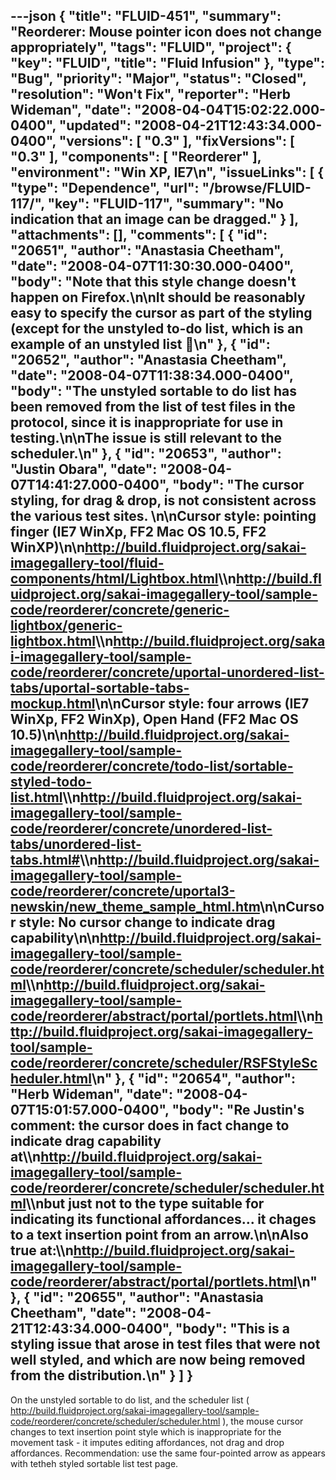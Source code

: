 ---json
{
  "title": "FLUID-451",
  "summary": "Reorderer: Mouse pointer icon does not change appropriately",
  "tags": "FLUID",
  "project": {
    "key": "FLUID",
    "title": "Fluid Infusion"
  },
  "type": "Bug",
  "priority": "Major",
  "status": "Closed",
  "resolution": "Won't Fix",
  "reporter": "Herb Wideman",
  "date": "2008-04-04T15:02:22.000-0400",
  "updated": "2008-04-21T12:43:34.000-0400",
  "versions": [
    "0.3"
  ],
  "fixVersions": [
    "0.3"
  ],
  "components": [
    "Reorderer"
  ],
  "environment": "Win XP, IE7\n",
  "issueLinks": [
    {
      "type": "Dependence",
      "url": "/browse/FLUID-117/",
      "key": "FLUID-117",
      "summary": "No indication that an image can be dragged."
    }
  ],
  "attachments": [],
  "comments": [
    {
      "id": "20651",
      "author": "Anastasia Cheetham",
      "date": "2008-04-07T11:30:30.000-0400",
      "body": "Note that this style change doesn't happen on Firefox.\n\nIt should be reasonably easy to specify the cursor as part of the styling (except for the unstyled to-do list, which is an example of an unstyled list 🙂\n"
    },
    {
      "id": "20652",
      "author": "Anastasia Cheetham",
      "date": "2008-04-07T11:38:34.000-0400",
      "body": "The unstyled sortable to do list has been removed from the list of test files in the protocol, since it is inappropriate for use in testing.\n\nThe issue is still relevant to the scheduler.\n"
    },
    {
      "id": "20653",
      "author": "Justin Obara",
      "date": "2008-04-07T14:41:27.000-0400",
      "body": "The cursor styling, for drag & drop, is not consistent across the various test sites.&#x20;\n\nCursor style: pointing finger (IE7 WinXp, FF2 Mac OS 10.5, FF2 WinXP)\n\n<http://build.fluidproject.org/sakai-imagegallery-tool/fluid-components/html/Lightbox.html>\\\n<http://build.fluidproject.org/sakai-imagegallery-tool/sample-code/reorderer/concrete/generic-lightbox/generic-lightbox.html>\\\n<http://build.fluidproject.org/sakai-imagegallery-tool/sample-code/reorderer/concrete/uportal-unordered-list-tabs/uportal-sortable-tabs-mockup.html>\n\nCursor style: four arrows (IE7 WinXp, FF2 WinXp), Open Hand (FF2 Mac OS 10.5)\n\n<http://build.fluidproject.org/sakai-imagegallery-tool/sample-code/reorderer/concrete/todo-list/sortable-styled-todo-list.html>\\\n<http://build.fluidproject.org/sakai-imagegallery-tool/sample-code/reorderer/concrete/unordered-list-tabs/unordered-list-tabs.html#>\\\n<http://build.fluidproject.org/sakai-imagegallery-tool/sample-code/reorderer/concrete/uportal3-newskin/new_theme_sample_html.htm>\n\nCursor style: No cursor change to indicate drag capability\n\n<http://build.fluidproject.org/sakai-imagegallery-tool/sample-code/reorderer/concrete/scheduler/scheduler.html>\\\n<http://build.fluidproject.org/sakai-imagegallery-tool/sample-code/reorderer/abstract/portal/portlets.html>\\\n<http://build.fluidproject.org/sakai-imagegallery-tool/sample-code/reorderer/concrete/scheduler/RSFStyleScheduler.html>\n"
    },
    {
      "id": "20654",
      "author": "Herb Wideman",
      "date": "2008-04-07T15:01:57.000-0400",
      "body": "Re Justin's comment: the cursor does in fact change to indicate drag capability at\\\n<http://build.fluidproject.org/sakai-imagegallery-tool/sample-code/reorderer/concrete/scheduler/scheduler.html>\\\nbut just not to the type suitable for indicating its functional affordances... it chages to a text insertion point from an arrow.\n\nAlso true at:\\\n<http://build.fluidproject.org/sakai-imagegallery-tool/sample-code/reorderer/abstract/portal/portlets.html>\n"
    },
    {
      "id": "20655",
      "author": "Anastasia Cheetham",
      "date": "2008-04-21T12:43:34.000-0400",
      "body": "This is a styling issue that arose in test files that were not well styled, and which are now being removed from the distribution.\n"
    }
  ]
}
---
On the unstyled sortable to do list, and the scheduler list ( <http://build.fluidproject.org/sakai-imagegallery-tool/sample-code/reorderer/concrete/scheduler/scheduler.html> ), the mouse cursor changes to text insertion point style which is inappropriate for the movement task - it imputes editing affordances, not drag and drop affordances. Recommendation: use the same four-pointed arrow as appears with tetheh styled sortable list test page.

        